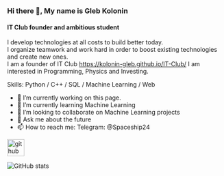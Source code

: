 ### Hi there 👋, My name is Gleb Kolonin
#### IT Club founder and ambitious student
I develop technologies at all costs to build better today.   
I organize teamwork and work hard in order to boost existing technologies and create new ones.   
I am a founder of IT Club https://kolonin-gleb.github.io/IT-Club/
I am interested in Programming, Physics and Investing.   


Skills: Python / C++ / SQL / Machine Learning / Web   

- 🔭 I’m currently working on this page.   
- 🌱 I’m currently learning Machine Learning   
- 👯 I’m looking to collaborate on Machine Learning projects   
- 💬 Ask me about the future   
- 📫 How to reach me: Telegram: @Spaceship24   


[<img src='https://cdn.jsdelivr.net/npm/simple-icons@3.0.1/icons/github.svg' alt='github' height='40'>](https://github.com/Kolonin-Gleb)  

![GitHub stats](https://github-readme-stats.vercel.app/api?username=Kolonin-Gleb&show_icons=true)  

